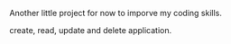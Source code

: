 Another little project for now to imporve my coding skills.

create, read, update and delete application.
